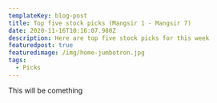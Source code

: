 ```yaml
---
templateKey: blog-post
title: Top five stock picks (Mangsir 1 - Mangsir 7)
date: 2020-11-16T10:16:07.980Z
description: Here are top five stock picks for this week
featuredpost: true
featuredimage: /img/home-jumbotron.jpg
tags:
  - Picks
---
```

This will be comething
